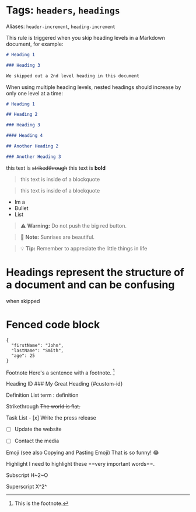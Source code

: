# Tags: `headers`, `headings`

Aliases: `header-increment`, `heading-increment`

This rule is triggered when you skip heading levels in a Markdown document, for
example:

```markdown
# Heading 1

### Heading 3

We skipped out a 2nd level heading in this document
```

When using multiple heading levels, nested headings should increase by only one
level at a time:

```markdown
# Heading 1

## Heading 2

### Heading 3

#### Heading 4

## Another Heading 2

### Another Heading 3
```

this text is ~~strikedthrough~~
this text is **bold**
>this text is inside of a blockquote

>this text is inside of a blockquote
- Im a
- Bullet
- List


> :warning: **Warning:** Do not push the big red button.

> :memo: **Note:** Sunrises are beautiful.

> :bulb: **Tip:** Remember to appreciate the little things in life


# Headings represent the structure of a document and can be confusing
when skipped
# Fenced code block
```
{
  "firstName": "John",
  "lastName": "Smith",
  "age": 25
}
```

Footnote	Here's a sentence with a footnote. [^1]

[^1]: This is the footnote.

Heading ID	### My Great Heading {#custom-id}


Definition List	term
: definition


Strikethrough	~~The world is flat.~~


Task List	- [x] Write the press release
- [ ] Update the website
- [ ] Contact the media


Emoji
(see also Copying and Pasting Emoji)	That is so funny! :joy:


Highlight	I need to highlight these ==very important words==.


Subscript	H~2~O


Superscript	X^2^
